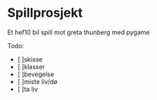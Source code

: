 # Spillprosjekt

Et hef10 bil spill mot greta thunberg med pygame 

Todo:

- [ ]skisse
- [ ]klasser
- [ ]bevegelse
- [ ]miste liv/dø
- [ ]ta liv
